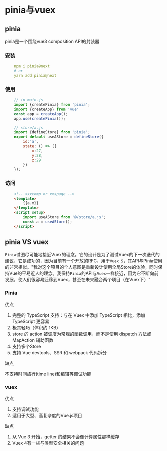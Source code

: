 # pinia与vuex

## pinia

pinia是一个围绕vue3 composition API的封装器

### 安装

```yml
    npm i pinia@next
    # or
    yarn add pinia@next
```

### 使用

```js
    // in main.js
    import {createPinia} from 'pinia';
    import {createApp} from 'vue'
    const app = createApp();
    app.use(createPinia());
```

```js
    // store/a.js
    import {defineStore} from 'pinia';
    export default useAStore = defineStore({
        id:'a',
        state: () => ({
            x:27,
            y:28,
            z:29
        })
    });
```

### 访问

```html
    <!-- xxxcomp or xxxpage -->
    <template>
        {{a.x}}
    </template>
    <script setup>
        import useAStore from '@/store/a.js';
        const a = useAStore();
    </script>
```

## pinia VS vuex

`Pinia`试图尽可能地接近Vuex的理念。它的设计是为了测试Vuex的下一次迭代的建议，它是成功的，因为目前有一个开放的RFC，用于`Vuex 5`，其API与Pinia使用的非常相似。"我对这个项目的个人意图是重新设计使用全局Store的体验，同时保持Vue的平易近人的理念。我保持`Pinia`的API与`Vuex`一样接近，因为它不断向前发展，使人们很容易迁移到Vuex，甚至在未来融合两个项目（在Vuex下）"

### Pinia

优点

1. 完整的 TypeScript 支持：与在 Vuex 中添加 TypeScript 相比，添加 TypeScript 更容易
2. 极其轻巧（体积约 1KB）
3. store 的 action 被调度为常规的函数调用，而不是使用 dispatch 方法或 MapAction 辅助函数
4. 支持多个Store
5. 支持 Vue devtools、SSR 和 webpack 代码拆分

缺点

不支持时间旅行(time line)和编辑等调试功能

### vuex

优点

1. 支持调试功能
2. 适用于大型、高复杂度的Vue.js项目

缺点

1. 从 Vue 3 开始，getter 的结果不会像计算属性那样缓存
2. Vuex 4有一些与类型安全相关的问题

